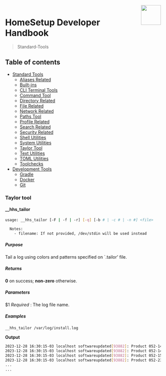 <img src="https://iili.io/HvtxC1S.png" width="64" height="64" align="right" />

# HomeSetup Developer Handbook
>
> Standard-Tools

## Table of contents

<!-- toc -->

- [Standard Tools](../../functions.md#standard-tools)
  - [Aliases Related](aliases-related.md#aliases-related-functions)
  - [Built-ins](built-ins.md#built-ins-functions)
  - [CLI Terminal Tools](clitt.md#cli-terminal-tools)
  - [Command Tool](command-tool.md#command-tool)
  - [Directory Related](directory-related.md#directory-related-functions)
  - [File Related](file-related.md#file-related-functions)
  - [Network Related](network-related.md#network-related-functions)
  - [Paths Tool](paths-tool.md#paths-tool)
  - [Profile Related](profile-related.md#profile-related-functions)
  - [Search Related](search-related.md#search-related-functions)
  - [Security Related](security-related.md#security-related-functions)
  - [Shell Utilities](shell-utilities.md#shell-utilities)
  - [System Utilities](system-utilities.md#system-utilities)
  - [Taylor Tool](taylor-tool.md#taylor-tool)
  - [Text Utilities](text-utilities.md#text-utilities)
  - [TOML Utilities](toml-utilities.md#toml-utilities)
  - [Toolchecks](toolchecks.md#tool-checks-functions)
- [Development Tools](../../functions.md#development-tools)
  - [Gradle](../dev-tools/gradle-tools.md#gradle-functions)
  - [Docker](../dev-tools/docker-tools.md#docker-functions)
  - [Git](../dev-tools/git-tools.md#git-functions)

<!-- tocstop -->


### Taylor tool

#### __hhs_tailor

```bash
usage: __hhs_tailor [-F | -f | -r] [-q] [-b # | -c # | -n #] <file>

  Notes:
    - filename: If not provided, /dev/stdin will be used instead
```

##### **Purpose**

Tail a log using colors and patterns specified on `.tailor' file.

##### **Returns**

**0** on success; **non-zero** otherwise.

##### **Parameters**

  $1 _Required_ : The log file name.

##### **Examples**

`__hhs_tailor /var/log/install.log`

**Output**

```bash
2023-12-28 16:30:15-03 localhost softwareupdated[93882]: Product 052-14528 is deferred until 2024-03-10 08:00:00 +0000
2023-12-28 16:30:15-03 localhost softwareupdated[93882]: Product 052-14644 is deferred until 2024-03-10 08:00:00 +0000
2023-12-28 16:30:15-03 localhost softwareupdated[93882]: Product 052-15153 is deferred until 2024-03-10 08:00:00 +0000
2023-12-28 16:30:15-03 localhost softwareupdated[93882]: Product 052-23678 is deferred until 2024-03-17 08:00:00 +0000
...
...
```
